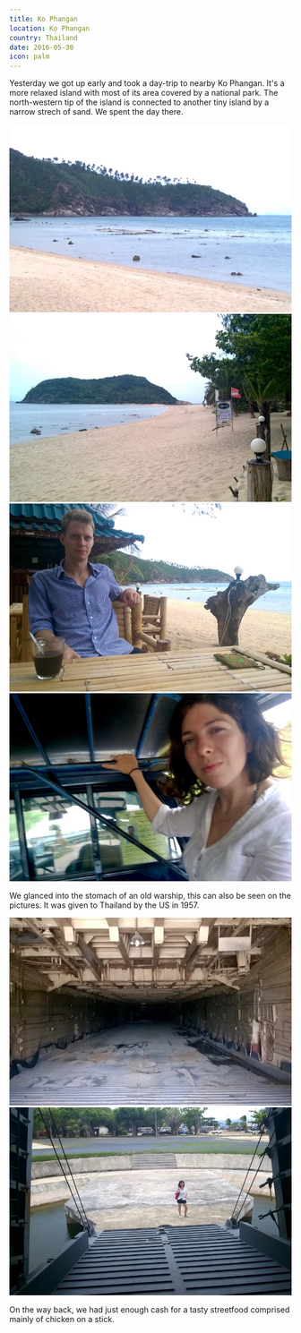 ```yaml
---
title: Ko Phangan
location: Ko Phangan
country: Thailand
date: 2016-05-30
icon: palm
---
```


Yesterday we got up early and took a day-trip to nearby Ko Phangan. It's a more relaxed island with most of its area covered by a national park. The north-western tip of the island is connected to another tiny island by a narrow strech of sand. We spent the day there. 

![beach](../../img/0530-5.jpg) 
![beach](../../img/0530-6.jpg)
![Samu having coffee on the seaside](../../img/0530-4.jpg)
![Eszter sitting in a pickup taxi](../../img/0530-3.jpg)

We glanced into the stomach of an old warship, this can also be seen on the pictures. It was given to Thailand by the US in 1957.

![](../../img/0530-1.jpg)
![](../../img/0530-2.jpg)

On the way back, we had just enough cash for a tasty streetfood comprised mainly of chicken on a stick. 
